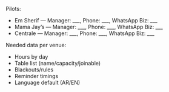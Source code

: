 Pilots:
- Em Sherif — Manager: ___, Phone: ___, WhatsApp Biz: ___
- Mama Jay’s — Manager: ___, Phone: ___, WhatsApp Biz: ___
- Centrale — Manager: ___, Phone: ___, WhatsApp Biz: ___

Needed data per venue:
- Hours by day
- Table list (name/capacity/joinable)
- Blackouts/rules
- Reminder timings
- Language default (AR/EN)
